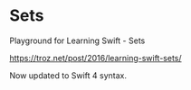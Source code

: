 # Sets

Playground for Learning Swift - Sets

https://troz.net/post/2016/learning-swift-sets/

Now updated to Swift 4 syntax.